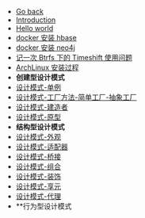 - [Go back](../README.md)
- [Introduction](README.md)
- [Hello world](hello-world.md)
- [docker 安装 hbase](2022-05-docker-%E5%AE%89%E8%A3%85-hbase.md)
- [docker 安装 neo4j](2022-05-docker-%E5%AE%89%E8%A3%85-neo4j.md)
- [记一次 Btrfs 下的 Timeshift 使用问题](2022-05-%E8%AE%B0%E4%B8%80%E6%AC%A1-Btrfs-%E4%B8%8B%E7%9A%84-Timeshift-%E4%BD%BF%E7%94%A8%E9%97%AE%E9%A2%98.md)
- [ArchLinux 安装过程](2022-06-archlinux-install.md)
- **创建型设计模式**
- [设计模式-单例](2022-06-%E8%AE%BE%E8%AE%A1%E6%A8%A1%E5%BC%8F-%E5%8D%95%E4%BE%8B.md)
- [设计模式-工厂方法-简单工厂-抽象工厂](2022-06-%E8%AE%BE%E8%AE%A1%E6%A8%A1%E5%BC%8F-%E5%B7%A5%E5%8E%82%E6%96%B9%E6%B3%95-%E7%AE%80%E5%8D%95%E5%B7%A5%E5%8E%82-%E6%8A%BD%E8%B1%A1%E5%B7%A5%E5%8E%82.md)
- [设计模式-建造者](2022-06-%E8%AE%BE%E8%AE%A1%E6%A8%A1%E5%BC%8F-%E5%BB%BA%E9%80%A0%E8%80%85.md)
- [设计模式-原型](2022-06-%E8%AE%BE%E8%AE%A1%E6%A8%A1%E5%BC%8F-%E5%8E%9F%E5%9E%8B.md)
- **结构型设计模式**
- [设计模式-外观](2022-06-%E8%AE%BE%E8%AE%A1%E6%A8%A1%E5%BC%8F-%E5%A4%96%E8%A7%82.md)
- [设计模式-适配器](2022-06-%E8%AE%BE%E8%AE%A1%E6%A8%A1%E5%BC%8F-%E9%80%82%E9%85%8D%E5%99%A8.md)
- [设计模式-桥接](2022-06-%E8%AE%BE%E8%AE%A1%E6%A8%A1%E5%BC%8F-%E6%A1%A5%E6%8E%A5.md)
- [设计模式-组合](2022-06-%E8%AE%BE%E8%AE%A1%E6%A8%A1%E5%BC%8F-%E7%BB%84%E5%90%88.md)
- [设计模式-装饰](2022-06-%E8%AE%BE%E8%AE%A1%E6%A8%A1%E5%BC%8F-%E8%A3%85%E9%A5%B0.md)
- [设计模式-享元](2022-06-%E8%AE%BE%E8%AE%A1%E6%A8%A1%E5%BC%8F-%E4%BA%AB%E5%85%83.md)
- [设计模式-代理](2022-06-%E8%AE%BE%E8%AE%A1%E6%A8%A1%E5%BC%8F-%E4%BB%A3%E7%90%86.md)
- **行为型设计模式